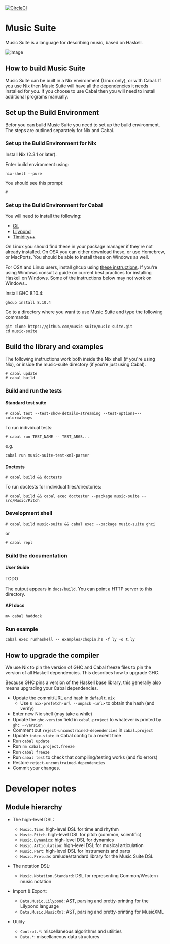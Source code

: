 [![CircleCI](https://circleci.com/gh/music-suite/music-suite.svg?style=svg)](https://circleci.com/gh/music-suite/music-suite)



# Music Suite

Music Suite is a language for describing music, based on Haskell.

![image](https://user-images.githubusercontent.com/321331/111701233-6c33ab80-8832-11eb-9d26-7d0369b22a43.png)


<!-- See <http://music-suite.github.io>. -->


## How to build Music Suite

Music Suite can be built in a Nix environment (Linux only), or with Cabal.
If you use Nix then Music Suite will have all the dependencies it needs
installed for you. If you choose to use Cabal then you will need to install
additional programs manually.

## Set up the Build Environment
Befor you can build Music Suite you need to set up the build environment.
The steps are outlined separately for Nix and Cabal.

### Set up the Build Environment for Nix

Install Nix (2.3.1 or later).

Enter build environment using:

```
nix-shell --pure
```

You should see this prompt:

```
#
```

### Set up the Build Environment for Cabal
You will need to install the following:
- [Git](https://git-scm.com/)
- [Lilypond](http://lilypond.org/)
- [Timidity++](https://sourceforge.net/projects/timidity/)

On Linux you should find these in your package manager if they're not
already installed. On OSX you can either download these, or use Homebrew, or 
MacPorts. You should be able to install these on Windows as well.

For OSX and Linux users, install ghcup using [these
instructions](https://www.haskell.org/ghcup). If you're using Windows consult a guide on current best
practices for installing Haskell on Windows. Some of the instructions below
may not work on Windows..

Install GHC 8.10.4:

```
ghcup install 8.10.4
```

Go to a directory where you want to use Music Suite and type the following
commands:

```
git clone https://github.com/music-suite/music-suite.git
cd music-suite
```


## Build the library and examples

The following instructions work both inside the Nix shell (if you're 
using Nix), or inside the music-suite directory (if you're just using Cabal).

```
# cabal update
# cabal build
```

### Build and run the tests

#### Standard test suite

```
# cabal test --test-show-details=streaming --test-options=--color=always
```

To run individual tests:

```
# cabal run TEST_NAME -- TEST_ARGS...
```

e.g.

```
cabal run music-suite-test-xml-parser
```

#### Doctests

```
# cabal build && doctests
```

To run doctests for individual files/directories:

```
# cabal build && cabal exec doctester --package music-suite -- src/Music/Pitch
```



### Development shell

```
# cabal build music-suite && cabal exec --package music-suite ghci
```

or

```
# cabal repl
```

### Build the documentation

#### User Guide

TODO

The output appears in `docs/build`. You can point a HTTP server to this directory.

#### API docs

```
m> cabal haddock
```


### Run example

```
cabal exec runhaskell -- examples/chopin.hs -f ly -o t.ly
```



## How to upgrade the compiler

We use Nix to pin the version of GHC and Cabal freeze files to pin the
version of all Haskell dependencies. This describes how to upgrade GHC.

Because GHC pins a version of the Haskell base library, this generally
also means upgrading your Cabal dependencies.

- Update the commit/URL and hash in `default.nix`
  - Use `$ nix-prefetch-url --unpack <url>` to obtain the hash (and verify)
- Enter new Nix shell (may take a while)
- Update the `ghc-version` field in `cabal.project` to whatever is printed by `ghc --version`
- Comment out `reject-unconstrained-dependencies` in `cabal.project`
- Update `index-state` in Cabal config to a recent time
- Run `cabal update`
- Run `rm cabal.project.freeze`
- Run `cabal freeze`
- Run `cabal test` to check that compiling/testing works (and fix errors)
- Restore `reject-unconstrained-dependencies`
- Commit your changes.


# Developer notes

## Module hierarchy

- The high-level DSL:
  - `Music.Time`: high-level DSL for time and rhythm
  - `Music.Pitch`: high-level DSL for pitch (common, scientific)
  - `Music.Dynamics`: high-level DSL for dynamics
  - `Music.Articulation`: high-level DSL for musical articulation
  - `Music.Part`: high-level DSL for instruments and parts
  - `Music.Prelude`: prelude/standard library for the Music Suite DSL

- The notation DSL:
  - `Music.Notation.Standard`: DSL for representing Common/Western music notation

- Import & Export:
  - `Data.Music.Lilypond`: AST, parsing and pretty-printing for the Lilypond language
  - `Data.Music.MusicXml`: AST, parsing and pretty-printing for MusicXML

- Utility
  - `Control.*`: miscellaneous algorithms and utilities
  - `Data.*`: miscellaneous data structures
